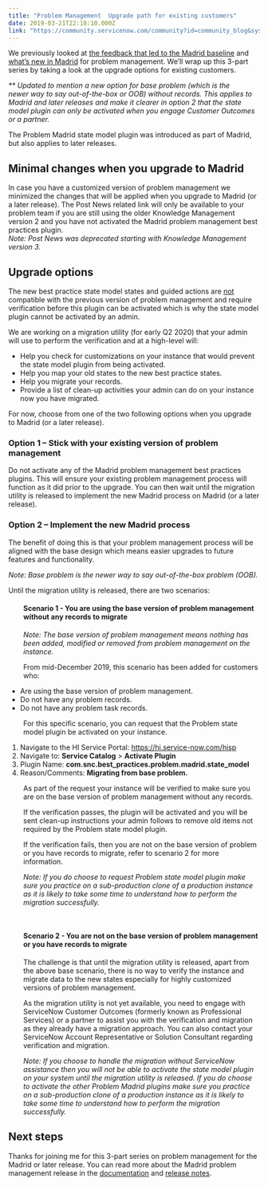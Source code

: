 ```yaml
---
title: "Problem Management  Upgrade path for existing customers"
date: 2019-03-21T22:18:10.000Z
link: "https://community.servicenow.com/community?id=community_blog&sys_id=1bb8d282db54bf8454250b55ca961938"
---
```

<p>We previously looked at <a href="https://community.servicenow.com/community?id&#61;community_blog&amp;sys_id&#61;bcd7de82db14bf8454250b55ca9619f1" rel="nofollow">the feedback that led to the Madrid baseline</a> and <a href="https://community.servicenow.com/community?id&#61;community_blog&amp;sys_id&#61;b578524edb14bf8454250b55ca96193d" rel="nofollow">what’s new in Madrid</a> for problem management. We’ll wrap up this 3-part series by taking a look at the upgrade options for existing customers.</p>
<p><em>** Updated to mention a new option for base problem (which is the newer way to say out-of-the-box or OOB) without records. This applies to Madrid and later releases and make it clearer in option 2 that the state model plugin can only be activated when you engage Customer Outcomes or a partner.</em></p>
<p>The Problem Madrid state model plugin was introduced as part of Madrid, but also applies to later releases.</p>
<h2>Minimal changes when you upgrade to Madrid</h2>
<p>In case you have a customized version of problem management we minimized the changes that will be applied when you upgrade to Madrid (or a later release). The Post News related link will only be available to your problem team if you are still using the older Knowledge Management version 2 and you have not activated the Madrid problem management best practices plugin.<br /><em>Note: Post News was deprecated starting with Knowledge Management version 3.</em></p>
<h2>Upgrade options</h2>
<p>The new best practice state model states and guided actions are <span style="text-decoration: underline;">not</span> compatible with the previous version of problem management and require verification before this plugin can be activated which is why the state model plugin cannot be activated by an admin.</p>
<p>We are working on a migration utility (for early Q2 2020) that your admin will use to perform the verification and at a high-level will:</p>
<ul><li>Help you check for customizations on your instance that would prevent the state model plugin from being activated.</li><li>Help you map your old states to the new best practice states.</li><li>Help you migrate your records.</li><li>Provide a list of clean-up activities your admin can do on your instance now you have migrated.</li></ul>
<p>For now, choose from one of the two following options when you upgrade to Madrid (or a later release).</p>
<h3>Option 1 – Stick with your existing version of problem management</h3>
<p>Do not activate any of the Madrid problem management best practices plugins. This will ensure your existing problem management process will function as it did prior to the upgrade. You can then wait until the migration utility is released to implement the new Madrid process on Madrid (or a later release).</p>
<h3>Option 2 – Implement the new Madrid process</h3>
<p>The benefit of doing this is that your problem management process will be aligned with the base design which means easier upgrades to future features and functionality.</p>
<p><em>Note: Base problem is the newer way to say out-of-the-box problem (OOB).</em></p>
<p>Until the migration utility is released, there are two scenarios: </p>
<h4 style="padding-left: 30px;">Scenario 1 - You are using the base version of problem management without any records to migrate</h4>
<p style="padding-left: 30px;"><em>Note: The base version of problem management means nothing has been added, modified or removed from problem management on the instance.</em></p>
<p style="padding-left: 30px;">From mid-December 2019, this scenario has been added for customers who:</p>
<ul><li>Are using the base version of problem management.</li><li>Do not have any problem records.</li><li>Do not have any problem task records.</li></ul>
<p style="padding-left: 30px;">For this specific scenario, you can request that the Problem state model plugin be activated on your instance.</p>
<ol><li>Navigate to the HI Service Portal: <a href="https://hi.service-now.com/hisp" rel="nofollow">https://hi.service-now.com/hisp</a></li><li>Navigate to: <strong>Service Catalog</strong> &gt; <strong>Activate Plugin</strong></li><li>Plugin Name: <strong>com.snc.best_practices.problem.madrid.state_model</strong></li><li>Reason/Comments: <strong>Migrating from base problem.</strong></li></ol>
<p style="padding-left: 30px;">As part of the request your instance will be verified to make sure you are on the base version of problem management without any records.</p>
<p style="padding-left: 30px;">If the verification passes, the plugin will be activated and you will be sent clean-up instructions your admin follows to remove old items not required by the Problem state model plugin.</p>
<p style="padding-left: 30px;">If the verification fails, then you are not on the base version of problem or you have records to migrate, refer to scenario 2 for more information.</p>
<p style="padding-left: 30px;"><em>Note: If you do choose to request Problem state model plugin make sure you practice on a sub-production clone of a production instance as it is likely to take some time to understand how to perform the migration successfully.</em></p>
<p style="padding-left: 30px;"> </p>
<h4 style="padding-left: 30px;">Scenario 2 - You are not on the base version of problem management or you have records to migrate</h4>
<p style="padding-left: 30px;">The challenge is that until the migration utility is released, apart from the above base scenario, there is no way to verify the instance and migrate data to the new states especially for highly customized versions of problem management.</p>
<p style="padding-left: 30px;">As the migration utility is not yet available, you need to engage with ServiceNow Customer Outcomes (formerly known as Professional Services) or a partner to assist you with the verification and migration as they already have a migration approach. You can also contact your ServiceNow Account Representative or Solution Consultant regarding verification and migration.</p>
<p style="padding-left: 30px;"><em>Note: If you choose to handle the migration without ServiceNow assistance then you will not be able to activate the state model plugin on your system until the migration utility is released. If you do choose to activate the other Problem Madrid plugins make sure you practice on a sub-production clone of a production instance as it is likely to take some time to understand how to perform the migration successfully. </em></p>
<h2>Next steps</h2>
<p>Thanks for joining me for this 3-part series on problem management for the Madrid or later release. You can read more about the Madrid problem management release in the <a href="https://docs.servicenow.com/bundle/madrid-it-service-management/page/product/problem-management/concept/c_ProblemManagement.html" rel="nofollow">documentation</a> and <a href="https://docs.servicenow.com/bundle/madrid-release-notes/page/release-notes/it-service-management/problem-management-rn.html" rel="nofollow">release notes</a>.</p>
